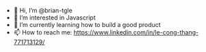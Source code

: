 - 👋 Hi, I’m @brian-tgle
- 👀 I’m interested in Javascript
- 🌱 I’m currently learning how to build a good product
- 📫 How to reach me: https://www.linkedin.com/in/le-cong-thang-771713129/

<!---
brian-tgle/brian-tgle is a ✨ special ✨ repository because its `README.md` (this file) appears on your GitHub profile.
You can click the Preview link to take a look at your changes.
--->
